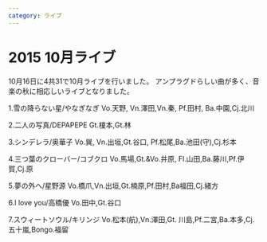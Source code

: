 ```yaml
---
category: ライブ
---
```

# 2015 10月ライブ

10月16日に4共31で10月ライブを行いました。
アンプラグドらしい曲が多く、音楽の秋に相応しいライブとなりました。

1.雪の降らない星/やなぎなぎ
Vo.天野, Vn.澤田,Vn.秦, Pf.田村, Ba.中園,Cj.北川

2.二人の写真/DEPAPEPE
Gt.榎本,Gt.林

3.シンデレラ/奥華子
Vo.巽, Vn.出垣,Gt.谷口, Pf.松尾,Ba.池田(守),Cj.杉本

4.三つ葉のクローバー/コブクロ
Vo.馬場,Gt.&Vo.井原, Fl.山田,Ba.藤川,Pf.伊賀,Cj.原

5.夢の外へ/星野源
Vo.橋爪,Vn.出垣,Gt.楠原,Pf.田村,Ba福田,Cj.緒方

6.I love you/高橋優
Vo.田中,Gt.谷口

7.スウィートソウル/キリンジ
Vo.松本(航),Vn.澤田,Gt. 川島,Pf.二宮,Ba.本多,Cj.五十嵐,Bongo.福留

